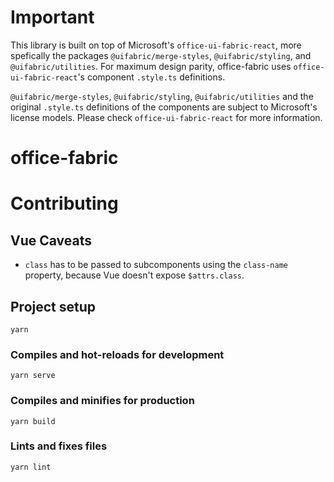 # Important
This library is built on top of Microsoft's `office-ui-fabric-react`, more
spefically the packages `@uifabric/merge-styles`, `@uifabric/styling`, and
`@uifabric/utilities`. For maximum design parity, office-fabric uses
`office-ui-fabric-react`'s component `.style.ts` definitions.

`@uifabric/merge-styles`, `@uifabric/styling`, `@uifabric/utilities` and the
original `.style.ts` definitions of the components are subject to Microsoft's
license models. Please check `office-ui-fabric-react` for more information.

# office-fabric

# Contributing
## Vue Caveats

* `class` has to be passed to subcomponents using the `class-name` property,
  because Vue doesn't expose `$attrs.class`.

## Project setup
```
yarn
```

### Compiles and hot-reloads for development
```
yarn serve
```

### Compiles and minifies for production
```
yarn build
```

### Lints and fixes files
```
yarn lint
```
